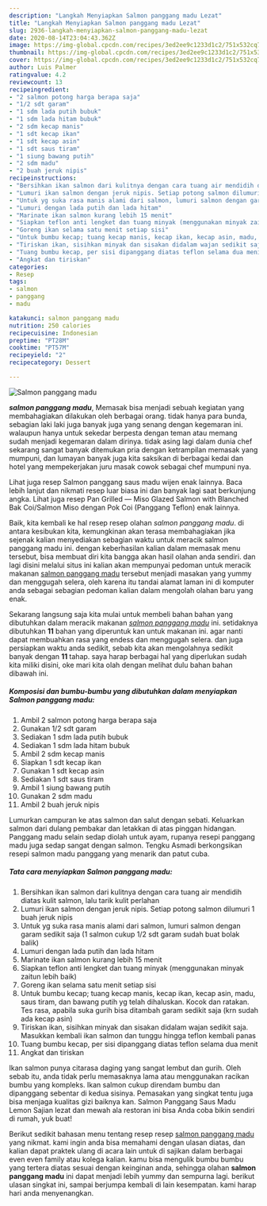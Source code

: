 ```yaml
---
description: "Langkah Menyiapkan Salmon panggang madu Lezat"
title: "Langkah Menyiapkan Salmon panggang madu Lezat"
slug: 2936-langkah-menyiapkan-salmon-panggang-madu-lezat
date: 2020-08-14T23:04:43.362Z
image: https://img-global.cpcdn.com/recipes/3ed2ee9c1233d1c2/751x532cq70/salmon-panggang-madu-foto-resep-utama.jpg
thumbnail: https://img-global.cpcdn.com/recipes/3ed2ee9c1233d1c2/751x532cq70/salmon-panggang-madu-foto-resep-utama.jpg
cover: https://img-global.cpcdn.com/recipes/3ed2ee9c1233d1c2/751x532cq70/salmon-panggang-madu-foto-resep-utama.jpg
author: Luis Palmer
ratingvalue: 4.2
reviewcount: 13
recipeingredient:
- "2 salmon potong harga berapa saja"
- "1/2 sdt garam"
- "1 sdm lada putih bubuk"
- "1 sdm lada hitam bubuk"
- "2 sdm kecap manis"
- "1 sdt kecap ikan"
- "1 sdt kecap asin"
- "1 sdt saus tiram"
- "1 siung bawang putih"
- "2 sdm madu"
- "2 buah jeruk nipis"
recipeinstructions:
- "Bersihkan ikan salmon dari kulitnya dengan cara tuang air mendidih diatas kulit salmon, lalu tarik kulit perlahan"
- "Lumuri ikan salmon dengan jeruk nipis. Setiap potong salmon dilumuri 1 buah jeruk nipis"
- "Untuk yg suka rasa manis alami dari salmon, lumuri salmon dengan garam sedikit saja (1 salmon cukup 1/2 sdt garam sudah buat bolak balik)"
- "Lumuri dengan lada putih dan lada hitam"
- "Marinate ikan salmon kurang lebih 15 menit"
- "Siapkan teflon anti lengket dan tuang minyak (menggunakan minyak zaitun lebih baik)"
- "Goreng ikan selama satu menit setiap sisi"
- "Untuk bumbu kecap; tuang kecap manis, kecap ikan, kecap asin, madu, saus tiram, dan bawang putih yg telah dihaluskan. Kocok dan ratakan. Tes rasa, apabila suka gurih bisa ditambah garam sedikit saja (krn sudah ada kecap asin)"
- "Tiriskan ikan, sisihkan minyak dan sisakan didalam wajan sedikit saja. Masukkan kembali ikan salmon dan tunggu hingga teflon kembali panas"
- "Tuang bumbu kecap, per sisi dipanggang diatas teflon selama dua menit"
- "Angkat dan tiriskan"
categories:
- Resep
tags:
- salmon
- panggang
- madu

katakunci: salmon panggang madu 
nutrition: 250 calories
recipecuisine: Indonesian
preptime: "PT28M"
cooktime: "PT57M"
recipeyield: "2"
recipecategory: Dessert

---
```



![Salmon panggang madu](https://img-global.cpcdn.com/recipes/3ed2ee9c1233d1c2/751x532cq70/salmon-panggang-madu-foto-resep-utama.jpg)

<b><i>salmon panggang madu</i></b>, Memasak bisa menjadi sebuah kegiatan yang membahagiakan dilakukan oleh berbagai orang. tidak hanya para bunda, sebagian laki laki juga banyak juga yang senang dengan kegemaran ini. walaupun hanya untuk sekedar berpesta dengan teman atau memang sudah menjadi kegemaran dalam dirinya. tidak asing lagi dalam dunia chef sekarang sangat banyak ditemukan pria dengan ketrampilan memasak yang mumpuni, dan lumayan banyak juga kita saksikan di berbagai kedai dan hotel yang mempekerjakan juru masak cowok sebagai chef mumpuni nya.

Lihat juga resep Salmon panggang saus madu wijen enak lainnya. Baca lebih lanjut dan nikmati resep luar biasa ini dan banyak lagi saat berkunjung angka. Lihat juga resep Pan Grilled — Miso Glazed Salmon with Blanched Bak Coi/Salmon Miso dengan Pok Coi (Panggang Teflon) enak lainnya.

Baik, kita kembali ke hal resep resep olahan <i>salmon panggang madu</i>. di antara kesibukan kita, kemungkinan akan terasa membahagiakan jika sejenak kalian menyediakan sebagian waktu untuk meracik salmon panggang madu ini. dengan keberhasilan kalian dalam memasak menu tersebut, bisa membuat diri kita bangga akan hasil olahan anda sendiri. dan lagi disini melalui situs ini kalian akan mempunyai pedoman untuk meracik makanan <u>salmon panggang madu</u> tersebut menjadi masakan yang yummy dan menggugah selera, oleh karena itu tandai alamat laman ini di komputer anda sebagai sebagian pedoman kalian dalam mengolah olahan baru yang enak.


Sekarang langsung saja kita mulai untuk membeli bahan bahan yang dibutuhkan dalam meracik makanan <u><i>salmon panggang madu</i></u> ini. setidaknya dibutuhkan <b>11</b> bahan yang diperuntuk kan untuk makanan ini. agar nanti dapat membuahkan rasa yang endess dan menggugah selera. dan juga persiapkan waktu anda sedikit, sebab kita akan mengolahnya sedikit banyak dengan <b>11</b> tahap. saya harap berbagai hal yang diperlukan sudah kita miliki disini, oke mari kita olah dengan melihat dulu bahan bahan dibawah ini.

<!--inarticleads1-->

##### Komposisi dan bumbu-bumbu yang dibutuhkan dalam menyiapkan Salmon panggang madu:

1. Ambil 2 salmon potong harga berapa saja
1. Gunakan 1/2 sdt garam
1. Sediakan 1 sdm lada putih bubuk
1. Sediakan 1 sdm lada hitam bubuk
1. Ambil 2 sdm kecap manis
1. Siapkan 1 sdt kecap ikan
1. Gunakan 1 sdt kecap asin
1. Sediakan 1 sdt saus tiram
1. Ambil 1 siung bawang putih
1. Gunakan 2 sdm madu
1. Ambil 2 buah jeruk nipis


Lumurkan campuran ke atas salmon dan salut dengan sebati. Keluarkan salmon dari dulang pembakar dan letakkan di atas pinggan hidangan. Panggang madu selain sedap diolah untuk ayam, rupanya resepi panggang madu juga sedap sangat dengan salmon. Tengku Asmadi berkongsikan resepi salmon madu panggang yang menarik dan patut cuba. 

<!--inarticleads2-->

##### Tata cara menyiapkan Salmon panggang madu:

1. Bersihkan ikan salmon dari kulitnya dengan cara tuang air mendidih diatas kulit salmon, lalu tarik kulit perlahan
1. Lumuri ikan salmon dengan jeruk nipis. Setiap potong salmon dilumuri 1 buah jeruk nipis
1. Untuk yg suka rasa manis alami dari salmon, lumuri salmon dengan garam sedikit saja (1 salmon cukup 1/2 sdt garam sudah buat bolak balik)
1. Lumuri dengan lada putih dan lada hitam
1. Marinate ikan salmon kurang lebih 15 menit
1. Siapkan teflon anti lengket dan tuang minyak (menggunakan minyak zaitun lebih baik)
1. Goreng ikan selama satu menit setiap sisi
1. Untuk bumbu kecap; tuang kecap manis, kecap ikan, kecap asin, madu, saus tiram, dan bawang putih yg telah dihaluskan. Kocok dan ratakan. Tes rasa, apabila suka gurih bisa ditambah garam sedikit saja (krn sudah ada kecap asin)
1. Tiriskan ikan, sisihkan minyak dan sisakan didalam wajan sedikit saja. Masukkan kembali ikan salmon dan tunggu hingga teflon kembali panas
1. Tuang bumbu kecap, per sisi dipanggang diatas teflon selama dua menit
1. Angkat dan tiriskan


Ikan salmon punya citarasa daging yang sangat lembut dan gurih. Oleh sebab itu, anda tidak perlu memasaknya lama atau menggunakan racikan bumbu yang kompleks. Ikan salmon cukup direndam bumbu dan dipanggang sebentar di kedua sisinya. Pemasakan yang singkat tentu juga bisa menjaga kualitas gizi baiknya kan. Salmon Panggang Saus Madu Lemon Sajian lezat dan mewah ala restoran ini bisa Anda coba bikin sendiri di rumah, yuk buat! 

Berikut sedikit bahasan menu tentang resep resep <u>salmon panggang madu</u> yang nikmat. kami ingin anda bisa memahami dengan ulasan diatas, dan kalian dapat praktek ulang di acara lain untuk di sajikan dalam berbagai even even family atau kolega kalian. kamu bisa mengulik bumbu bumbu yang tertera diatas sesuai dengan keinginan anda, sehingga olahan <b>salmon panggang madu</b> ini dapat menjadi lebih yummy dan sempurna lagi. berikut ulasan singkat ini, sampai berjumpa kembali di lain kesempatan. kami harap hari anda menyenangkan.
